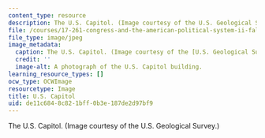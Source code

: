 ```yaml
---
content_type: resource
description: The U.S. Capitol. (Image courtesy of the U.S. Geological Survey.)
file: /courses/17-261-congress-and-the-american-political-system-ii-fall-2005/de11c6848c821bff0b3e187de2d97bf9_17-261f05.jpg
file_type: image/jpeg
image_metadata:
  caption: The U.S. Capitol. (Image courtesy of the [U.S. Geological Survey](http://www.usgs.gov/).)
  credit: ''
  image-alt: A photograph of the U.S. Capitol building.
learning_resource_types: []
ocw_type: OCWImage
resourcetype: Image
title: U.S. Capitol
uid: de11c684-8c82-1bff-0b3e-187de2d97bf9
---
```

The U.S. Capitol. (Image courtesy of the U.S. Geological Survey.)

